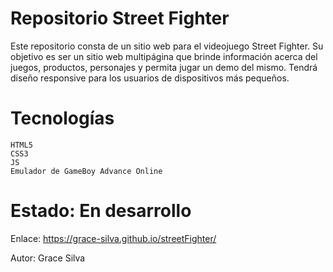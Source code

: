 # Repositorio Street Fighter

Este repositorio consta de un sitio web para el videojuego Street Fighter.
Su objetivo es ser un sitio web multipágina que brinde información acerca del juegos, productos, personajes y permita jugar un demo del mismo. Tendrá diseño responsive para los usuarios de dispositivos más pequeños.

# Tecnologías
    HTML5
    CSS3
    JS
    Emulador de GameBoy Advance Online

# Estado: En desarrollo
Enlace: https://grace-silva.github.io/streetFighter/

Autor: Grace Silva